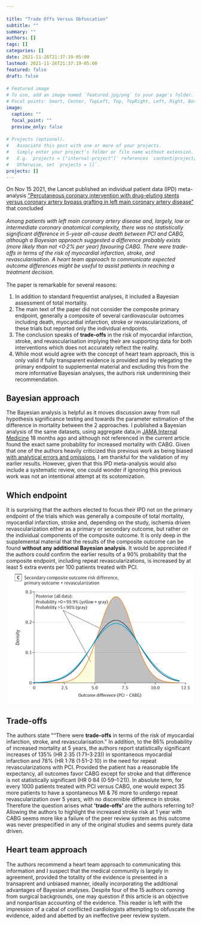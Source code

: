 ```yaml
---

title: "Trade Offs Versus Obfuscation"
subtitle: ""
summary: ""
authors: []
tags: []
categories: []
date: 2021-11-26T21:37:19-05:00
lastmod: 2021-11-26T21:37:19-05:00
featured: false
draft: false

# Featured image
# To use, add an image named `featured.jpg/png` to your page's folder.
# Focal points: Smart, Center, TopLeft, Top, TopRight, Left, Right, BottomLeft, Bottom, BottomRight.
image:
  caption: ""
  focal_point: ""
  preview_only: false

# Projects (optional).
#   Associate this post with one or more of your projects.
#   Simply enter your project's folder or file name without extension.
#   E.g. `projects = ["internal-project"]` references `content/project/deep-learning/index.md`.
#   Otherwise, set `projects = []`.
projects: []
---
```



On Nov 15 2021, the Lancet published an individual patient data (IPD) meta-analysis ["Percutaneous coronary intervention with drug-eluting stents versus coronary artery bypass grafting in left main coronary artery disease"](https://www.thelancet.com/journals/lancet/article/PIIS0140-6736(21)02334-5/fulltext) that concluded\
<br> *Among patients with left main coronary artery disease and, largely, low or intermediate coronary anatomical complexity, there was no statistically significant difference in 5-year all-cause death between PCI and CABG, although a Bayesian approach suggested a difference probably exists (more likely than not \<0·2% per year) favouring CABG. There were trade-offs in terms of the risk of myocardial infarction, stroke, and revascularisation. A heart team approach to communicate expected outcome differences might be useful to assist patients in reaching a treatment decision.* <br> <br> The paper is remarkable for several reasons:    
1. In addition to standard frequentist analyses, it included a Bayesian assessment of total mortality.     
2. The main text of the paper did not consider the composite primary endpoint, generally a composite of several cardiovascular outcomes including death, myocardial infarction, stroke or revascularizations, of these trials but reported only the individual endpoints.    
3. The conclusion speaks of **trade-offs** in the risk of myocardial infarction, stroke, and revascularisation implying their are supporting data for both interventions which does not accurately reflect the reality.   
4. While most would agree with the concept of heart team approach, this is only valid if fully transparent evidence is provided and by relegating the primary endpoint to supplemental material and excluding this from the more informative Bayesian analyses, the authors risk undermining their recommendation.

## Bayesian approach

The Bayesian analysis is helpful as it moves discussion away from null hypothesis significance testing and towards the parameter estimation of the difference in mortality between the 2 approaches. I published a Bayesian analysis of the same datasets, using aggregate data,in [JAMA Internal Medicine](https://jamanetwork.com/journals/jamainternalmedicine/fullarticle/2766594) 18 months ago and although not referenced in the current article found the exact same probability for increased mortality with CABG. Given that one of the authors heavily criticized this previous work as being biased [with analytical errors and omissions](https://www.tctmd.com/news/new-excel-analysis-reignites-debate-over-pci-left-main-cad), I am thankful for the validation of my earlier results. However, given that this IPD meta-analysis would also include a systematic review, one could wonder if ignoring this previous work  was not an intentional attempt at its scotomization.      

## Which endpoint

It is surprising that the authors elected to focus their IPD not on the primary endpoint of the trials which was generally a composite of total mortality, myocardial infarction, stroke and, depending on the study, ischemia driven revascularization either as a primary or secondary outcome, but rather on the individual components of the composite outcome. It is only deep in the supplemental material that the results of the composite outcome can be found **without any additional Bayesian analysis**. It would be appreciated if the authors could confirm the earlier results of a 90% probability that the composite endpoint, including repeat revascularizations, is increased by at least 5 extra events per 100 patients treated with PCI.\
![](composite.png)     



## Trade-offs

The authors state "“There were **trade-offs** in terms of the risk of myocardial infarction, stroke, and revascularisation." In addition, to the 86% probability of increased mortality at 5 years, the authors report statistically significant increases of 135% (HR 2·35 (1·71–3·23)) in spontaneous myocardial infarction and 78% (HR 1·78 (1·51–2·10) in the need for repeat revascularizations with PCI. Provided the patient has a reasonable life expectancy, all outcomes favor CABG except for stroke and that difference is not statistically significant (HR 0·84 (0·59–1·21)). In absolute term, for every 1000 patients treated with PCI versus CABG, one would expect 35 more patients to have a spontaneous MI & 76 more to undergo repeat revascularization over 5 years, with no discernible difference in stroke. Therefore the question arises what **'trade-offs'** are the authors referring to? Allowing the authors to highlight the increased stroke risk at 1 year with CABG seems more like a failure of the peer review system as this outcome was never prespecified in any of the original studies and seems purely data driven.    

## Heart team approach   

The authors recommend a heart team approach to communicating this information and I suspect that the medical community is largely in agreement, provided the totality of the evidence is presented in a transaprent and unbiased manner, ideally incorporating the additional advantages of Bayesian analyses. Despite  four of the 15 authors coming from surgical backgrounds, one may question if this article is an objective and nonpartisan accounting of the evidence. This reader is left with the impression of a cabal of conflicted cardiologists attempting to obfuscate the evidence, aided and abetted by an ineffective peer review system.


